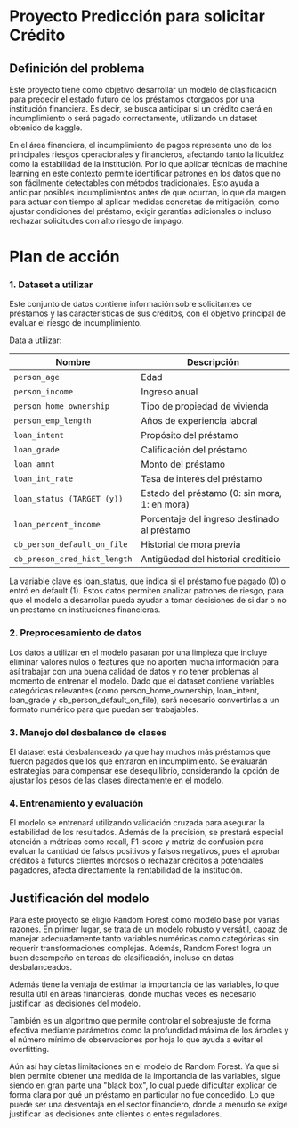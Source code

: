 # Proyecto Predicción para solicitar Crédito
## Definición del problema
Este proyecto tiene como objetivo desarrollar un modelo de clasificación para predecir el estado futuro de los préstamos otorgados por una institución financiera. Es decir, se busca anticipar si un crédito caerá en incumplimiento o será pagado correctamente, utilizando un dataset obtenido de kaggle.

En el área financiera, el incumplimiento de pagos representa uno de los principales riesgos operacionales y financieros, afectando tanto la liquidez como la estabilidad de la institución. Por lo que aplicar técnicas de machine learning en este contexto permite identificar patrones en los datos que no son fácilmente detectables con métodos tradicionales. Esto ayuda a anticipar posibles incumplimientos antes de que ocurran, lo que da margen para actuar con tiempo al aplicar medidas concretas de mitigación, como ajustar condiciones del préstamo, exigir garantías adicionales o incluso rechazar solicitudes con alto riesgo de impago.


# Plan de acción
### 1. Dataset a utilizar
Este conjunto de datos contiene información sobre solicitantes de préstamos y las características de sus créditos, con el objetivo principal de evaluar el riesgo de incumplimiento. 

Data a utilizar:


| Nombre                    | Descripción                          |
|-----------------------------------|--------------------------------------------------|
| `person_age`                      | Edad                                             |
| `person_income`                   | Ingreso anual                                    |
| `person_home_ownership`           | Tipo de propiedad de vivienda                   |
| `person_emp_length`               | Años de experiencia laboral                      |
| `loan_intent`                     | Propósito del préstamo                           |
| `loan_grade`                      | Calificación del préstamo                        |
| `loan_amnt`                       | Monto del préstamo                               |
| `loan_int_rate`                   | Tasa de interés del préstamo                     |
| `loan_status (TARGET (y))`                     | Estado del préstamo (0: sin mora, 1: en mora)    |
| `loan_percent_income`            | Porcentaje del ingreso destinado al préstamo     |
| `cb_person_default_on_file`       | Historial de mora previa                         |
| `cb_preson_cred_hist_length`      | Antigüedad del historial crediticio             |

La variable clave es loan_status, que indica si el préstamo fue pagado (0) o entró en default (1). Estos datos permiten analizar patrones de riesgo, para que el modelo a desarrollar pueda ayudar a tomar decisiones de si dar o no un prestamo en instituciones financieras.

### 2. Preprocesamiento de datos
Los datos a utilizar en el modelo pasaran por una limpieza que incluye eliminar valores nulos o features que no aporten mucha información para así trabajar con una buena calidad de datos y no tener problemas al momento de entrenar el modelo. Dado que el dataset contiene variables categóricas relevantes (como person_home_ownership, loan_intent, loan_grade y cb_person_default_on_file), será necesario convertirlas a un formato numérico para que puedan ser trabajables.

### 3. Manejo del desbalance de clases
El dataset está desbalanceado ya que hay muchos más préstamos que fueron pagados que los que entraron en incumplimiento. Se evaluarán estrategias para compensar ese desequilibrio, considerando la opción de ajustar los pesos de las clases directamente en el modelo.
### 4. Entrenamiento y evaluación
El modelo se entrenará utilizando validación cruzada para asegurar la estabilidad de los resultados. Además de la precisión, se prestará especial atención a métricas como recall, F1-score y matriz de confusión para evaluar la cantidad de falsos positivos y falsos negativos, pues el aprobar créditos a futuros clientes morosos o rechazar créditos a potenciales pagadores, afecta directamente la rentabilidad de la institución.


## Justificación del modelo
Para este proyecto se eligió Random Forest como modelo base por varias razones. En primer lugar, se trata de un modelo robusto y versátil, capaz de manejar adecuadamente tanto variables numéricas como categóricas sin requerir transformaciones complejas.
Además, Random Forest logra un buen desempeño en tareas de clasificación, incluso en datas desbalanceados. 

Además tiene la ventaja de estimar la importancia de las variables, lo que resulta útil en áreas financieras, donde muchas veces es necesario justificar las decisiones del modelo.

También es un algoritmo que permite controlar el sobreajuste de forma efectiva mediante parámetros como la profundidad máxima de los árboles y el número mínimo de observaciones por hoja lo que ayuda a evitar el overfitting.

Aún así hay cietas limitaciones en el modelo de Random Forest. Ya que si bien permite obtener una medida de la importancia de las variables, sigue siendo en gran parte una "black box", lo cual puede dificultar explicar de forma clara por qué un préstamo en particular no fue concedido. Lo que puede ser una desventaja en el sector financiero, donde a menudo se exige justificar las decisiones ante clientes o entes reguladores.
